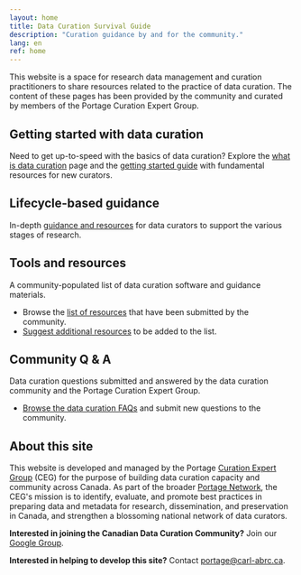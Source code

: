 ```yaml
---
layout: home
title: Data Curation Survival Guide
description: "Curation guidance by and for the community."
lang: en
ref: home
---
```


This website is a space for research data management and curation practitioners to share resources related to the practice of data curation. The content of these pages has been provided by the community and curated by members of the Portage Curation Expert Group.

## Getting started with data curation
Need to get up-to-speed with the basics of data curation? Explore the [what is data curation](/what-is-data-curation) page and the [getting started guide](/getting-started) with fundamental resources for new curators.

## Lifecycle-based guidance
In-depth [guidance and resources](/lifecycle-guidance) for data curators to support the various stages of research.

## Tools and resources
A community-populated list of data curation software and guidance materials.
* Browse the [list of resources](/tools-and-resources) that have been submitted by the community.
* [Suggest additional resources](/submit-a-resource) to be added to the list.  

## Community Q & A
Data curation questions submitted and answered by the data curation community and the Portage Curation Expert Group.
* [Browse the data curation FAQs](/q-and-a) and submit new questions to the community.

## About this site
This website is developed and managed by the Portage [Curation Expert Group](https://portagenetwork.ca/network-of-experts/curation-expert-group/) (CEG) for the purpose of building data curation capacity and community across Canada. As part of the broader [Portage Network](https://portagenetwork.ca/), the CEG's mission is to identify, evaluate, and promote best practices in preparing data and metadata for research, dissemination, and preservation in Canada, and strengthen a blossoming national network of data curators.

**Interested in joining the Canadian Data Curation Community?** Join our [Google Group](https://groups.google.com/forum/#!forum/can-dcn).

**Interested in helping to develop this site?** Contact [portage@carl-abrc.ca](mailto:portage@carl-abrc.ca).

